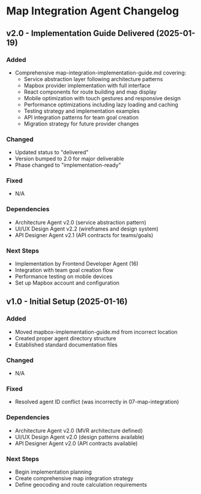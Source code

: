 # Map Integration Agent Changelog

## v2.0 - Implementation Guide Delivered (2025-01-19)

### Added
- Comprehensive map-integration-implementation-guide.md covering:
  - Service abstraction layer following architecture patterns
  - Mapbox provider implementation with full interface
  - React components for route building and map display
  - Mobile optimization with touch gestures and responsive design
  - Performance optimizations including lazy loading and caching
  - Testing strategy and implementation examples
  - API integration patterns for team goal creation
  - Migration strategy for future provider changes

### Changed
- Updated status to "delivered"
- Version bumped to 2.0 for major deliverable
- Phase changed to "implementation-ready"

### Fixed
- N/A

### Dependencies
- Architecture Agent v2.0 (service abstraction pattern)
- UI/UX Design Agent v2.2 (wireframes and design system)
- API Designer Agent v2.1 (API contracts for teams/goals)

### Next Steps
- Implementation by Frontend Developer Agent (16)
- Integration with team goal creation flow
- Performance testing on mobile devices
- Set up Mapbox account and configuration

## v1.0 - Initial Setup (2025-01-16)

### Added
- Moved mapbox-implementation-guide.md from incorrect location
- Created proper agent directory structure
- Established standard documentation files

### Changed
- N/A

### Fixed
- Resolved agent ID conflict (was incorrectly in 07-map-integration)

### Dependencies
- Architecture Agent v2.0 (MVR architecture defined)
- UI/UX Design Agent v2.0 (design patterns available)
- API Designer Agent v2.0 (API contracts available)

### Next Steps
- Begin implementation planning
- Create comprehensive map integration strategy
- Define geocoding and route calculation requirements